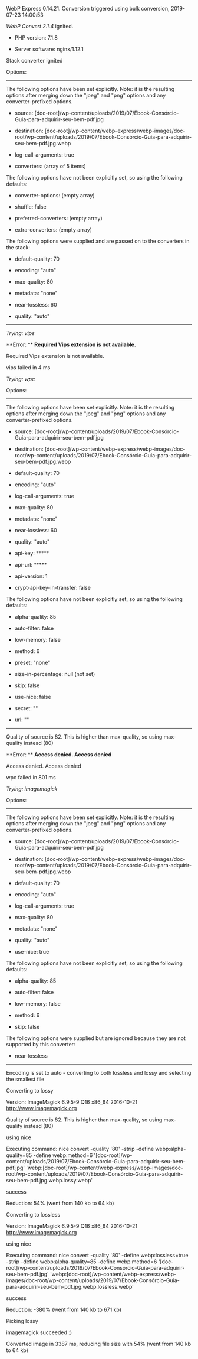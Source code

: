 WebP Express 0.14.21. Conversion triggered using bulk conversion, 2019-07-23 14:00:53

*WebP Convert 2.1.4*  ignited.
- PHP version: 7.1.8
- Server software: nginx/1.12.1

Stack converter ignited

Options:
------------
The following options have been set explicitly. Note: it is the resulting options after merging down the "jpeg" and "png" options and any converter-prefixed options.
- source: [doc-root]/wp-content/uploads/2019/07/Ebook-Consórcio-Guia-para-adquirir-seu-bem-pdf.jpg
- destination: [doc-root]/wp-content/webp-express/webp-images/doc-root/wp-content/uploads/2019/07/Ebook-Consórcio-Guia-para-adquirir-seu-bem-pdf.jpg.webp
- log-call-arguments: true
- converters: (array of 5 items)

The following options have not been explicitly set, so using the following defaults:
- converter-options: (empty array)
- shuffle: false
- preferred-converters: (empty array)
- extra-converters: (empty array)

The following options were supplied and are passed on to the converters in the stack:
- default-quality: 70
- encoding: "auto"
- max-quality: 80
- metadata: "none"
- near-lossless: 60
- quality: "auto"
------------


*Trying: vips* 

**Error: ** **Required Vips extension is not available.** 
Required Vips extension is not available.
vips failed in 4 ms

*Trying: wpc* 

Options:
------------
The following options have been set explicitly. Note: it is the resulting options after merging down the "jpeg" and "png" options and any converter-prefixed options.
- source: [doc-root]/wp-content/uploads/2019/07/Ebook-Consórcio-Guia-para-adquirir-seu-bem-pdf.jpg
- destination: [doc-root]/wp-content/webp-express/webp-images/doc-root/wp-content/uploads/2019/07/Ebook-Consórcio-Guia-para-adquirir-seu-bem-pdf.jpg.webp
- default-quality: 70
- encoding: "auto"
- log-call-arguments: true
- max-quality: 80
- metadata: "none"
- near-lossless: 60
- quality: "auto"
- api-key: *****
- api-url: *****
- api-version: 1
- crypt-api-key-in-transfer: false

The following options have not been explicitly set, so using the following defaults:
- alpha-quality: 85
- auto-filter: false
- low-memory: false
- method: 6
- preset: "none"
- size-in-percentage: null (not set)
- skip: false
- use-nice: false
- secret: ""
- url: ""
------------

Quality of source is 82. This is higher than max-quality, so using max-quality instead (80)

**Error: ** **Access denied. Access denied** 
Access denied. Access denied
wpc failed in 801 ms

*Trying: imagemagick* 

Options:
------------
The following options have been set explicitly. Note: it is the resulting options after merging down the "jpeg" and "png" options and any converter-prefixed options.
- source: [doc-root]/wp-content/uploads/2019/07/Ebook-Consórcio-Guia-para-adquirir-seu-bem-pdf.jpg
- destination: [doc-root]/wp-content/webp-express/webp-images/doc-root/wp-content/uploads/2019/07/Ebook-Consórcio-Guia-para-adquirir-seu-bem-pdf.jpg.webp
- default-quality: 70
- encoding: "auto"
- log-call-arguments: true
- max-quality: 80
- metadata: "none"
- quality: "auto"
- use-nice: true

The following options have not been explicitly set, so using the following defaults:
- alpha-quality: 85
- auto-filter: false
- low-memory: false
- method: 6
- skip: false

The following options were supplied but are ignored because they are not supported by this converter:
- near-lossless
------------

Encoding is set to auto - converting to both lossless and lossy and selecting the smallest file

Converting to lossy
Version: ImageMagick 6.9.5-9 Q16 x86_64 2016-10-21 http://www.imagemagick.org
Quality of source is 82. This is higher than max-quality, so using max-quality instead (80)
using nice
Executing command: nice convert -quality '80' -strip -define webp:alpha-quality=85 -define webp:method=6 '[doc-root]/wp-content/uploads/2019/07/Ebook-Consórcio-Guia-para-adquirir-seu-bem-pdf.jpg' 'webp:[doc-root]/wp-content/webp-express/webp-images/doc-root/wp-content/uploads/2019/07/Ebook-Consórcio-Guia-para-adquirir-seu-bem-pdf.jpg.webp.lossy.webp'
success
Reduction: 54% (went from 140 kb to 64 kb)

Converting to lossless
Version: ImageMagick 6.9.5-9 Q16 x86_64 2016-10-21 http://www.imagemagick.org
using nice
Executing command: nice convert -quality '80' -define webp:lossless=true -strip -define webp:alpha-quality=85 -define webp:method=6 '[doc-root]/wp-content/uploads/2019/07/Ebook-Consórcio-Guia-para-adquirir-seu-bem-pdf.jpg' 'webp:[doc-root]/wp-content/webp-express/webp-images/doc-root/wp-content/uploads/2019/07/Ebook-Consórcio-Guia-para-adquirir-seu-bem-pdf.jpg.webp.lossless.webp'
success
Reduction: -380% (went from 140 kb to 671 kb)

Picking lossy
imagemagick succeeded :)

Converted image in 3387 ms, reducing file size with 54% (went from 140 kb to 64 kb)
